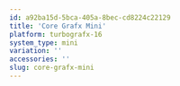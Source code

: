 ```yaml
---
id: a92ba15d-5bca-405a-8bec-cd8224c22129
title: 'Core Grafx Mini'
platform: turbografx-16
system_type: mini
variation: ''
accessories: ''
slug: core-grafx-mini
---
```

